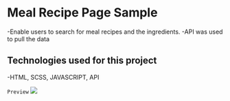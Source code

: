 # Meal Recipe Page Sample
-Enable users to search for meal recipes and the ingredients.
-API was used to pull the data


## Technologies used for this project
-HTML, SCSS, JAVASCRIPT, API

`Preview`
![](./images/msedge_JA2FOmoSTT.gif)